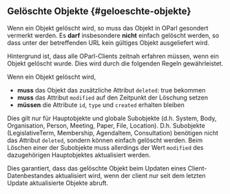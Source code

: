 ## Gelöschte Objekte {#geloeschte-objekte}

Wenn ein Objekt gelöscht wird, so muss das Objekt in OParl gesondert vermerkt
werden. Es **darf** insbesondere **nicht** einfach gelöscht werden,
so dass unter der betreffenden URL kein gültiges Objekt ausgeliefert wird.

Hintergrund ist, dass alle OParl-Clients zeitnah erfahren müssen,
wenn ein Objekt gelöscht wurde. Dies wird durch die folgenden Regeln
gewährleistet.

Wenn ein Objekt gelöscht wird,

* **muss** das Objekt das zusätzliche Attribut `deleted`: true bekommen
* **muss** das Attribut `modified` auf den Zeitpunkt der Löschung setzen
* **müssen** die Attribute `id`, `type` und `created` erhalten bleiben

Dies gilt nur für Hauptobjekte und globale Subobjekte (d.h. System, Body, Organisation, Person,
Meeting, Paper, File, Location). D.h. Subobjekte (LegislativeTerm, Membership, AgendaItem, Consultation)
benötigen nicht das Attribut `deleted`, sondern können einfach gelöscht werden. Beim Löschen einer
der Subobjekte muss allerdings der Wert `modified` des dazugehörigen Hauptobjektes aktualisiert werden.

Dies garantiert, dass das gelöschte Objekt beim Updaten eines Client-Datenbestandes
aktualisiert wird, wenn der client nur seit dem letzten Update aktualisierte Objekte abruft.
